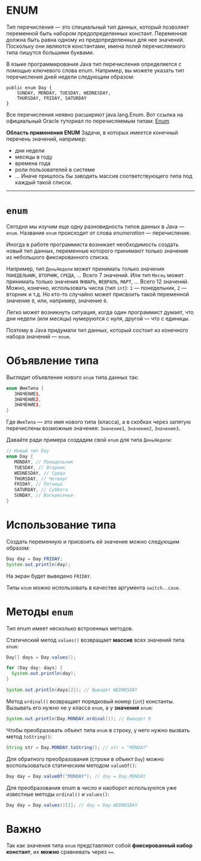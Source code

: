 # ENUM 

Тип перечисления — это специальный тип данных, который позволяет переменной быть набором предопределенных констант. 
Переменная должна быть равна одному из предопределенных для нее значений. Поскольку они являются константами, 
имена полей перечисляемого типа пишутся большими буквами. 

В языке программирования Java тип перечисления определяется с помощью ключевого слова enum. 
Например, вы можете указать тип перечисления дней недели следующим образом:  

	public enum Day {
	    SUNDAY, MONDAY, TUESDAY, WEDNESDAY,
	    THURSDAY, FRIDAY, SATURDAY 
	}

Все перечисления неявно расширяют java.lang.Enum.
Вот ссылка на официальный Oracle туториал по перечисляемым типам:
<a href="https://docs.oracle.com/javase/tutorial/java/javaOO/enum.html">Enum</a>

**Область применения ENUM**
Задачи, в которых имеется конечный перечень значений, например:
- дни недели
- месяцы в году
- времена года
- роли пользователей в системе
- ...
Иначе пришлось бы заводить массив соответствующего типа под каждый такой список.

_______________________________

# `enum`

Сегодня мы изучим еще одну разновидность типов данных в Java — `enum`. 
Название `enum` происходит от слова *enumeration* — перечисление.

Иногда в работе программиста возникает необходимость создать новый тип данных, 
переменные которого принимают только значения из небольшого фиксированного списка.

Например, тип `ДеньНедели` может принимать только значения `ПОНЕДЕЛЬНИК`, `ВТОРНИК`, `СРЕДА`, ... Всего 7 значений.
Или тип `Месяц` может принимать только значения `ЯНВАРЬ`, `ФЕВРАЛЬ`, `МАРТ`, ... Всего 12 значений.
Можно, конечно, использовать числа (тип `int`): `1` — понедельник, `2` — вторник и т.д. 
Но кто-то случайно может присвоить такой переменной значение `8`, или, например, значение `0`.

Легко может возникнуть ситуация, когда один программист думает, что дни недели (или месяцы) нумеруются с нуля, 
другой — что с единицы.

Поэтому в Java придумали тип данных, который состоит из конечного набора значений — `enum`.

# Объявление типа

Выглядит объявление нового `enum` типа данных так:

```java
enum ИмяТипа {
   ЗНАЧЕНИЕ1,
   ЗНАЧЕНИЕ2,
   ЗНАЧЕНИЕ3,
}
```

Где `ИмяТипа` — это имя нового типа (класса), а в скобках через запятую перечислены возможные значения:
`Значение1`, `Значение2`, `Значение3`.

Давайте ради примера создадим свой `enum` для типа `ДеньНедели`:

```java
// Новый тип Day
enum Day {
   MONDAY, // Понедельник
   TUESDAY, // Вторник
   WEDNESDAY, // Среда
   THURSDAY, // Четверг
   FRIDAY, // Пятница
   SATURDAY, // Суббота
   SUNDAY, // Воскресенье
}
```

# Использование типа

Создать переменную и присвоить ей значение можно следующим образом:
```java
Day day = Day.FRIDAY;
System.out.println(day);
```

На экран будет выведено `FRIDAY`.

Типы `enum` можно использовать в качестве аргумента `switch..case`.

# Методы `enum`

Тип enum имеет несколько встроенных методов.

Статический метод `values()` возвращает **массив** всех значений типа `enum`:
```java
Day[] days = Day.values();

for (Day day: days) {
  System.out.println(day);
}

System.out.println(days[2]); // Выведет WEDNESDAY
```

Метод `ordinal()` возвращает порядковый номер (`int`) константы. Вызывать его нужно не у класса `enum`, 
а у **значения** `enum`:

```java
System.out.println(Day.MONDAY.ordinal()); // Выведет 0
```

Чтобы преобразовать объект типа `enum` в строку, у него нужно вызвать метод `toString()`:
```java
String str = Day.MONDAY.toString(); // str = "MONDAY"
```

Для обратного преобразования (строки в объект `Day`) можно воспользоваться статическим методом `valueOf()`:
```java
Day day = Day.valueOf("MONDAY"); // day = Day.MONDAY
```

Для преобразования enum в число и наоборот используются уже известные методы `ordinal()` и `values()`:
```java
Day day = Day.values()[2]; // day = Day.WEDNESDAY
```

# Важно

Так как значения типа `enum` представляют собой **фиксированный набор констант**, 
их **можно** сравнивать через `==`.
